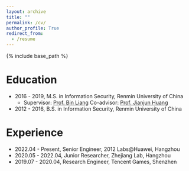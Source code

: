 ```yaml
---
layout: archive
title: ""
permalink: /cv/
author_profile: True
redirect_from:
  - /resume
---
```


{% include base_path %}

Education
======
* 2016 - 2019, M.S. in Information Security, Renmin University of China
  * Supervisor: [Prof. Bin Liang]([https://person.zju.edu.cn/cp](http://info.ruc.edu.cn/jsky/szdw/ajxjgcx/jsjkxyjsx1/js2/07258c4d6c4645b8ab8aae0aca0468e7.htm)) Co-advisor: [Prof. Jianjun Huang](http://info.ruc.edu.cn/jsky/szdw/ajxjgcx/jsjkxyjsx1/js3/b21dce30706a4caf972c7a4187ad029e.htm)
* 2012 - 2016, B.S. in Information Security, Renmin University of China

Experience
======
* 2022.04 - Present, Senior Engineer, 2012 Labs@Huawei, Hangzhou
* 2020.05 - 2022.04, Junior Researcher, Zhejiang Lab, Hangzhou
* 2019.07 - 2020.04, Research Engineer, Tencent Games, Shenzhen
